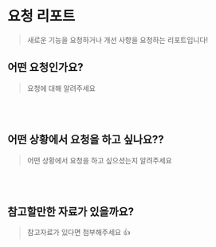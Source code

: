 # 요청 리포트
> 새로운 기능을 요청하거나 개선 사항을 요청하는 리포트입니다!

## 어떤 요청인가요?

> 요청에 대해 알려주세요
<!-- 아래 작성 -->

<br><br>

## 어떤 상황에서 요청을 하고 싶나요??

> 어떤 상황에서 요청을 하고 싶으셨는지 알려주세요
<!-- 아래 작성 -->

<br><br>

## 참고할만한 자료가 있을까요?

> 참고자료가 있다면 첨부해주세요 👍
<!-- 아래 작성 -->

<br><br>
